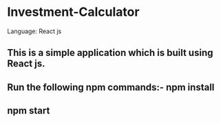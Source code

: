 # Investment-Calculator
Language: React js

This is a simple application which is built using React js.
----------------------------------------------------------------
Run the following npm commands:-
npm install
----------------------
npm start
----------------------
